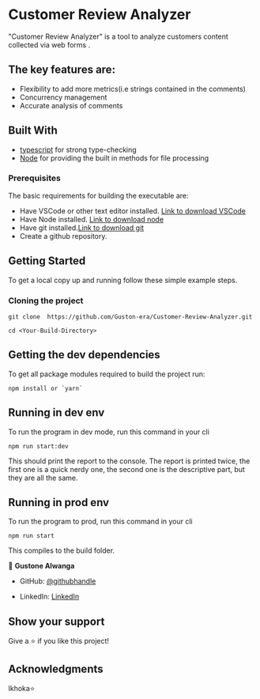 # Customer Review Analyzer

"Customer Review Analyzer" is a tool to analyze customers content collected via web forms .

## The key features are:

- Flexibility to add more metrics(i.e strings contained in the comments)
- Concurrency management
- Accurate analysis of comments

## Built With

- [typescript](https://www.typescriptlang.org/) for strong type-checking
- [Node](https://nodejs.org/) for providing the built in methods for file processing

### Prerequisites

The basic requirements for building the executable are:

- Have VSCode or other text editor installed. [Link to download VSCode](https://code.visualstudio.com/download)
- Have Node installed. [Link to download node](https://nodejs.org/en/download/)
- Have git installed.[Link to download git](https://git-scm.com/downloads)
- Create a github repository.

## Getting Started

To get a local copy up and running follow these simple example steps.

### Cloning the project

```
git clone  https://github.com/Guston-era/Customer-Review-Analyzer.git

```

```
cd <Your-Build-Directory>

```

## Getting the dev dependencies

To get all package modules required to build the project run:

```
npm install or `yarn`
```

## Running in dev env

To run the program in dev mode, run this command in your cli

```
npm run start:dev
```

This should print the report to the console. The report is printed twice, the first one is a quick nerdy one, the second one is the descriptive part, but they are all the same.

## Running in prod env

To run the program to prod, run this command in your cli

```
npm run start
```

This compiles to the build folder.

👤 **Gustone Alwanga**

- GitHub: [@githubhandle](https://github.com/Guston-era)

- LinkedIn: [LinkedIn](https://linkedin.com/in/gustone-alwanga-1a09ba14b/)

## Show your support

Give a ⭐️ if you like this project!

## Acknowledgments

Ikhoka⭐️
